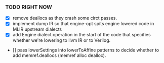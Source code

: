 ### TODO RIGHT NOW
 - [x] remove deallocs as they crash some circt passes. 
 - [x] implement dump IR so that engine-opt spits engine lowered code in MLIR upstream dialects
 - [x] add Engine dialect operation in the start of the code that specifies whether we're lowering to llvm IR or to Verilog.
 - [] pass lowerSettings into lowerToAffine patterns to decide whether to add memref.deallocs (memref alloc dealloc).
 